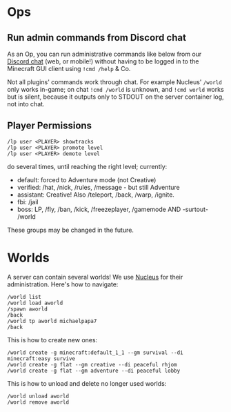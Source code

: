 # Ops

## Run admin commands from Discord chat

As an Op, you can run administrative commands like below from our [Discord chat](https://discord.gg/NPbutxm) (web, or mobile!) without having to be logged in to the Minecraft GUI client using `!cmd /help` & Co.  

Not all plugins' commands work through chat.  For example Nucleus' `/world` only works in-game; on chat `!cmd /world` is unknown, and `!cmd world` works but is silent, because it outputs only to STDOUT on the server container log, not into chat.
   

## Player Permissions

    /lp user <PLAYER> showtracks
    /lp user <PLAYER> promote level
    /lp user <PLAYER> demote level

do several times, until reaching the right level; currently:

* default: forced to Adventure mode (not Creative)
* verified: /hat, /nick, /rules, /message - but still Adventure
* assistant: Creative!  Also /teleport, /back, /warp, /ignite.
* fbi: /jail
* boss: LP, /fly, /ban, /kick, /freezeplayer, /gamemode AND -surtout- /world

These groups may be changed in the future.


# Worlds

A server can contain several worlds!  We use [Nucleus](https://nucleuspowered.org) for their administration. Here's how to navigate:

    /world list
    /world load aworld
    /spawn aworld
    /back
    /world tp aworld michaelpapa7
    /back

This is how to create new ones:

    /world create -g minecraft:default_1_1 --gm survival --di minecraft:easy survive
    /world create -g flat --gm creative --di peaceful rhjom
    /world create -g flat --gm adventure --di peaceful lobby

This is how to unload and delete no longer used worlds:

    /world unload aworld
    /world remove aworld
